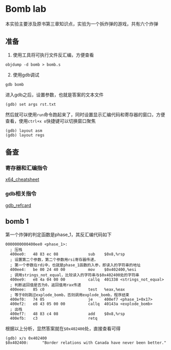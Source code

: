 # Bomb lab

本实验主要涉及原书第三章知识点，实验为一个拆炸弹的游戏，共有六个炸弹

## 准备

1. 使用工具将可执行文件反汇编，方便查看

```shell
objdump -d bomb > bomb.s
```

2. 使用gdb调试

```shell
gdb bomb
```

进入gdb之后，设置参数，也就是答案的文本文件

```shell
(gdb) set args rst.txt
```

然后就可以使用`run`命令跑起来了，同时设置显示汇编代码和寄存器的窗口，方便查看，使用`ctrl+x o`快捷键可以切换窗口聚焦

```shell
(gdb) layout asm
(gdb) layout regs
```

## 备查

### 寄存器和汇编指令

[x64_cheatsheet](https://cs.brown.edu/courses/cs033/docs/guides/x64_cheatsheet.pdf)

### gdb相关指令

[gdb_refcard](https://web.stanford.edu/class/archive/cs/cs143/cs143.1128/documents/gdbref.pdf)

## bomb 1

第一个炸弹的判定函数是phase_1，其反汇编代码如下

```assembly
0000000000400ee0 <phase_1>:
  ; 压栈
  400ee0:	48 83 ec 08          	sub    $0x8,%rsp
  ; 设置第二个参数，第二个参数用rsi寄存器传递，
  ; 第一个参数在rdi中，也就是phase_1函数的入参，即读入的字符串的地址
  400ee4:	be 00 24 40 00       	mov    $0x402400,%esi
  ; 调用strings_not_equal，比较读入的字符串与$0x402400处的字符串
  400ee9:	e8 4a 04 00 00       	callq  401338 <strings_not_equal>
  ; 判断返回值是否为0，返回值用rax传递
  400eee:	85 c0                	test   %eax,%eax
  ; 等于0则跳过explode_bomb，否则调用explode_bomb，程序结束
  400ef0:	74 05                	je     400ef7 <phase_1+0x17>
  400ef2:	e8 43 05 00 00       	callq  40143a <explode_bomb>
  ; 出栈
  400ef7:	48 83 c4 08          	add    $0x8,%rsp
  400efb:	c3                   	retq
```

根据以上分析，显然答案就在`$0x402400`处，直接查看可得

```shell
(gdb) x/s 0x402400
$0x402400:      "Border relations with Canada have never been better."
```
